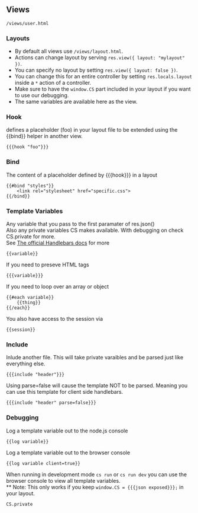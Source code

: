 ## Views
`/views/user.html`

### Layouts
- By default all views use `/views/layout.html`.
- Actions can change layout by serving `res.view({ layout: "mylayout" })`.
- You can specify no layout by setting `res.view({ layout: false })`.
- You can change this for an entire controller by setting `res.locals.layout` inside a `*` action of a controller.
- Make sure to have the `window.CS` part included in your layout if you want to use our debugging.
- The same variables are available here as the view.


### Hook
defines a placeholder (foo) in your layout file to be extended using the {{bind}} helper in another view.

    {{{hook "foo"}}}


### Bind
The content of a placeholder defined by {{{hook}}} in a layout

    {{#bind "styles"}}
        <link rel="stylesheet" href="specific.css">
    {{/bind}}

### Template Variables
Any variable that you pass to the first paramater of res.json()  
Also any private variables CS makes available. With debugging on check CS.private for more.  
See [The official Handlebars docs](http://handlebarsjs.com/) for more

    {{variable}}

If you need to preseve HTML tags
	
	{{{variable}}}

If you need to loop over an array or object

    {{#each variable}}
        {{thing}}
    {{/each}}
You also have access to the session via
	
	{{session}}

### Include
Inlude another file. This will take private varaibles and be parsed just like everything else.

    {{{include "header"}}}

Using parse=false will cause the template NOT to be parsed. Meaning you can use this template for client side handlebars.

	{{{include "header" parse=false}}}


### Debugging
Log a template variable out to the node.js console
	
	{{log variable}}
	
Log a template variable out to the browser console
	
	{{log variable client=true}}
	
When running in development mode `cs run` or `cs run dev` you can use the browser console to view all template variables.  
** Note: This only works if you keep `window.CS = {{{json exposed}}};` in your layout.

	CS.private
